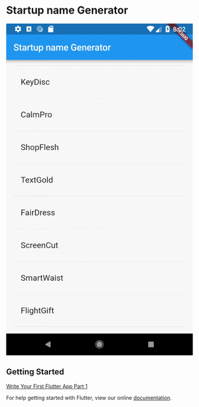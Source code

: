 # Startup name Generator

![](media/01.gif)

## Getting Started
[Write Your First Flutter App Part 1](https://codelabs.developers.google.com/codelabs/first-flutter-app-pt1)

For help getting started with Flutter, view our online
[documentation](https://flutter.io/).
